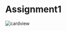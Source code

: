 # Assignment1
![cardview](https://user-images.githubusercontent.com/55072399/68080612-6d289080-fe29-11e9-957d-cf032069d3ce.PNG)
